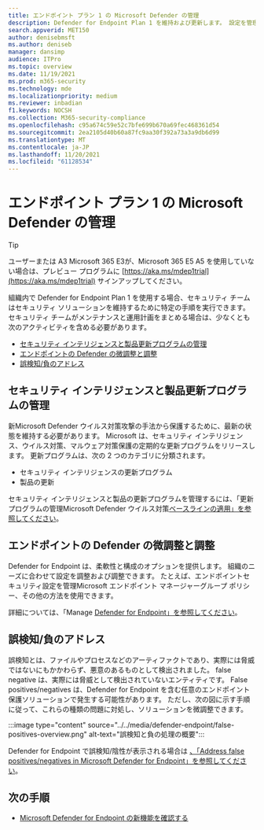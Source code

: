```yaml
---
title: エンドポイント プラン 1 の Microsoft Defender の管理
description: Defender for Endpoint Plan 1 を維持および更新します。 設定を管理し、更新プログラムを取得し、誤検知/負に対処します。
search.appverid: MET150
author: denisebmsft
ms.author: deniseb
manager: dansimp
audience: ITPro
ms.topic: overview
ms.date: 11/19/2021
ms.prod: m365-security
ms.technology: mde
ms.localizationpriority: medium
ms.reviewer: inbadian
f1.keywords: NOCSH
ms.collection: M365-security-compliance
ms.openlocfilehash: c95a674c59e52c7bfe699b670a69fec468361d54
ms.sourcegitcommit: 2ea2105d40b60a87fc9aa30f392a73a3a9db6d99
ms.translationtype: MT
ms.contentlocale: ja-JP
ms.lasthandoff: 11/20/2021
ms.locfileid: "61128534"
---
```

# <a name="manage-microsoft-defender-for-endpoint-plan-1"></a>エンドポイント プラン 1 の Microsoft Defender の管理

> [!TIP]
> ユーザーまたは A3 Microsoft 365 E3が、Microsoft 365 E5 A5 を使用していない場合は、プレビュー プログラムに [https://aka.ms/mdep1trial](https://aka.ms/mdep1trial) サインアップしてください。

組織内で Defender for Endpoint Plan 1 を使用する場合、セキュリティ チームはセキュリティ ソリューションを維持するために特定の手順を実行できます。 セキュリティ チームがメンテナンスと運用計画をまとめる場合は、少なくとも次のアクティビティを含める必要があります。

- [セキュリティ インテリジェンスと製品更新プログラムの管理](#manage-security-intelligence-and-product-updates)
- [エンドポイントの Defender の微調整と調整](#fine-tune-and-adjust-defender-for-endpoint)
- [誤検知/負のアドレス](#address-false-positivesnegatives)

## <a name="manage-security-intelligence-and-product-updates"></a>セキュリティ インテリジェンスと製品更新プログラムの管理

新Microsoft Defender ウイルス対策攻撃の手法から保護するために、最新の状態を維持する必要があります。 Microsoft は、セキュリティ インテリジェンス、ウイルス対策、マルウェア対策保護の定期的な更新プログラムをリリースします。 更新プログラムは、次の 2 つのカテゴリに分類されます。 

- セキュリティ インテリジェンスの更新プログラム
- 製品の更新 

セキュリティ インテリジェンスと製品の更新プログラムを管理するには、「更新プログラムの管理Microsoft Defender ウイルス対策[ベースラインの適用」を参照してください](manage-updates-baselines-microsoft-defender-antivirus.md)。

## <a name="fine-tune-and-adjust-defender-for-endpoint"></a>エンドポイントの Defender の微調整と調整

Defender for Endpoint は、柔軟性と構成のオプションを提供します。 組織のニーズに合わせて設定を調整および調整できます。 たとえば、エンドポイントセキュリティ設定を管理Microsoft エンドポイント マネージャーグループ ポリシー、その他の方法を使用できます。 

詳細については、「Manage [Defender for Endpoint」を参照してください](manage-atp-post-migration.md)。

## <a name="address-false-positivesnegatives"></a>誤検知/負のアドレス

誤検知とは、ファイルやプロセスなどのアーティファクトであり、実際には脅威ではないにもかかわらず、悪意のあるものとして検出されました。 false negative は、実際には脅威として検出されていないエンティティです。 False positives/negatives は、Defender for Endpoint を含む任意のエンドポイント保護ソリューションで発生する可能性があります。 ただし、次の図に示す手順に従って、これらの種類の問題に対処し、ソリューションを微調整できます。

:::image type="content" source="../../media/defender-endpoint/false-positives-overview.png" alt-text="誤検知と負の処理の概要":::

Defender for Endpoint で誤検知/陰性が表示される場合は [、「Address false positives/negatives in Microsoft Defender for Endpoint」を参照してください](defender-endpoint-false-positives-negatives.md)。

## <a name="next-steps"></a>次の手順

- [Microsoft Defender for Endpoint の新機能を確認する](whats-new-in-microsoft-defender-atp.md)